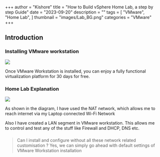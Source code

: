 +++
author = "Kishore"
title = "How to Build vSphere Home Lab, a step by step Guide"
date = "2023-09-20"
description = ""
tags = [
    "VMware",
    "Home Lab",
]
thumbnail = "images/Lab_BG.png"
categories = "VMware"
+++

## Introduction

### Installing VMware workstation
<image src="/images/vmware_workstation.png" height="auto" width="auto" position="center">



Once VMware Workstation is installed, you can enjoy a fully functional virtualization platform for 30 days for free.

### Home Lab Explanation
<image src="/images/Lab_BG.png" height="auto" width="auto" position="center">

As shown in the diagram, I have used the NAT network, which allows me to reach internet via my Laptop connected Wi-Fi Network

Also I have created a LAN segment in VMware workstation. This allows me to control and test any of the stuff like Firewall and DHCP, DNS etc.

###
> Can I install and configure without all these network related customisation ?
Yes, we can simply go ahead with default settings of VMware Workstation installation